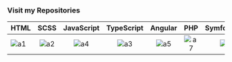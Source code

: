### Visit my Repositories



| HTML | SCSS | JavaScript | TypeScript | Angular | PHP | Symfony |
| :---         |     :---:      |     :---:     |     :---:    |     :---:      |     :---:     |          ---:|
|    ![a1](https://github.com/hesham0ahmed/hesham0ahmed/assets/133360711/a46d65a5-3d10-4bd9-82b8-dae3e17d34d5)    |    ![a2](https://github.com/hesham0ahmed/hesham0ahmed/assets/133360711/9b0ff351-2048-44bb-81b2-655489f282f4)      |     ![a4](https://github.com/hesham0ahmed/hesham0ahmed/assets/133360711/60ab2ef4-e68a-4809-8bf8-0cc0684872e5)    |     ![a3](https://github.com/hesham0ahmed/hesham0ahmed/assets/133360711/332df771-f65b-4c07-9d75-b509bf40f611)    |      ![a5](https://github.com/hesham0ahmed/hesham0ahmed/assets/133360711/8a1fe8ae-6ac8-42f1-ad33-8106d9936a1d)     |      ![a7](https://github.com/hesham0ahmed/hesham0ahmed/assets/133360711/c66ea539-87b8-4227-9523-0d238c274c2c)   |     ![a6](https://github.com/hesham0ahmed/hesham0ahmed/assets/133360711/184bd885-3a85-48c0-b183-15adf65d28a9)    |
 
  
<!--
**hesham0ahmed/hesham0ahmed** is a ✨ _special_ ✨ repository because its `README.md` (this file) appears on your GitHub profile.

Here are some ideas to get you started:

- 🔭 I’m currently working on ...
- 🌱 I’m currently learning ...
- 👯 I’m looking to collaborate on ...
- 🤔 I’m looking for help with ...
- 💬 Ask me about ...
- 📫 How to reach me: ...
- 😄 Pronouns: ...
- ⚡ Fun fact: ...
-->
